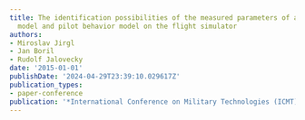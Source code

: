 ```yaml
---
title: The identification possibilities of the measured parameters of an aircraft
  model and pilot behavior model on the flight simulator
authors:
- Miroslav Jirgl
- Jan Boril
- Rudolf Jalovecky
date: '2015-01-01'
publishDate: '2024-04-29T23:39:10.029617Z'
publication_types:
- paper-conference
publication: '*International Conference on Military Technologies (ICMT) 2015*'
---
```

